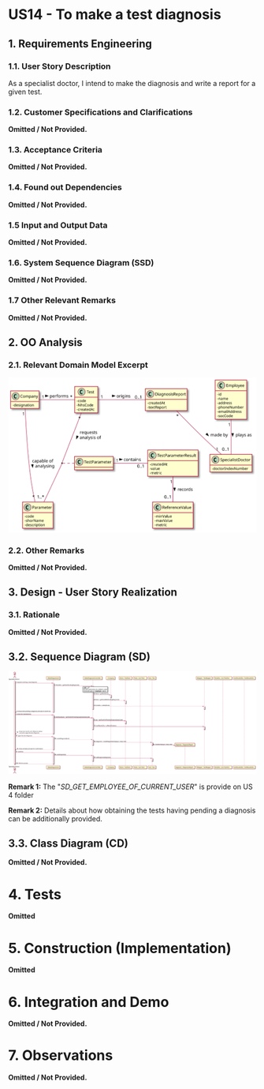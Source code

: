 # US14 - To make a test diagnosis


## 1. Requirements Engineering


### 1.1. User Story Description

As a specialist doctor, I intend to make the diagnosis and write a report for a given test.

### 1.2. Customer Specifications and Clarifications 

**Omitted / Not Provided.**
  
### 1.3. Acceptance Criteria

**Omitted / Not Provided.**

### 1.4. Found out Dependencies

**Omitted / Not Provided.**

### 1.5 Input and Output Data

**Omitted / Not Provided.**

### 1.6. System Sequence Diagram (SSD)

**Omitted / Not Provided.**

### 1.7 Other Relevant Remarks

**Omitted / Not Provided.**


## 2. OO Analysis

### 2.1. Relevant Domain Model Excerpt 

![DMExcerpt](DMExcerpt.svg)


### 2.2. Other Remarks

**Omitted / Not Provided.**


## 3. Design - User Story Realization

### 3.1. Rationale

**Omitted / Not Provided.**


## 3.2. Sequence Diagram (SD)
  
![SD](SD.svg)

**Remark 1:** The "_SD_GET_EMPLOYEE_OF_CURRENT_USER_" is provide on US 4 folder

**Remark 2:** Details about how obtaining the tests having pending a diagnosis can be additionally provided.

## 3.3. Class Diagram (CD)

**Omitted / Not Provided.**

# 4. Tests 

**Omitted**

# 5. Construction (Implementation)


**Omitted**


# 6. Integration and Demo 

**Omitted / Not Provided.**

# 7. Observations

**Omitted / Not Provided.**





